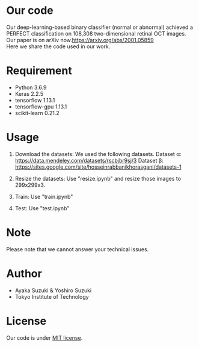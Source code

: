 # Our code
 
Our deep-learning-based binary classifier (normal or abnormal) achieved a PERFECT classification on 108,308 two-dimensional retinal OCT images. 
<br>
Our paper is on arXiv now.https://arxiv.org/abs/2001.05859
<br>
Here we share the code used in our work.

 
# Requirement
 
* Python 3.6.9
* Keras 2.2.5
* tensorflow 1.13.1
* tensorflow-gpu 1.13.1
* scikit-learn 0.21.2
 
# Usage
1. Download the datasets: We used the following datasets.
Dataset α: https://data.mendeley.com/datasets/rscbjbr9sj/3
Dataset β: https://sites.google.com/site/hosseinrabbanikhorasgani/datasets-1

2. Resize the datasets: Use "resize.ipynb" and resize those images to 299x299x3.
3. Train: Use "train.ipynb"
4. Test: Use "test.ipynb"
 
# Note
 
Please note that we cannot answer your technical issues.
 
# Author
 
* Ayaka Suzuki & Yoshiro Suzuki
* Tokyo Institute of Technology
 
# License
Our code is under [MIT license](https://en.wikipedia.org/wiki/MIT_License).
 
